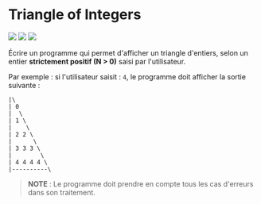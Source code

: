 # Triangle of Integers
![](https://img.shields.io/badge/duration-03H-yellow)
![](https://img.shields.io/badge/lastest-2024--05--17-success)
![](https://img.shields.io/badge/contact-dr.mokira%40gmail.com-blueviolet)

Écrire un programme qui permet d'afficher un triangle d'entiers,
selon un entier **strictement positif (N > 0)** saisi par l'utilisateur.

Par exemple : si l'utilisateur saisit : `4`, le programme doit afficher
la sortie suivante :

```
|\
| 0
|  \
| 1 \
|    \
| 2 2 \
|      \
| 3 3 3 \
|        \
| 4 4 4 4 \
|----------\
```

> **NOTE** : Le programme doit prendre en compte tous les cas d'erreurs
dans son traitement.

